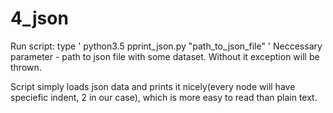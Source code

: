 # 4_json

Run script: type ' python3.5 pprint_json.py "path_to_json_file" '
Neccessary parameter - path to json file with some dataset. Without it exception will be thrown.

Script simply loads json data and prints it nicely(every node will have speciefic indent, 2 in our case),
which is more easy to read than plain text.